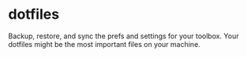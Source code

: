 # dotfiles
Backup, restore, and sync the prefs and settings for your toolbox. Your dotfiles might be the most important files on your machine.
